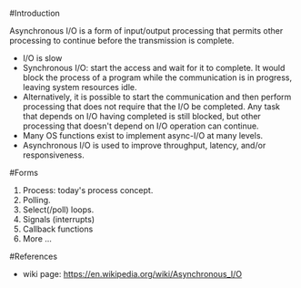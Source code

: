 #Introduction

Asynchronous I/O is a form of input/output processing that permits other processing to continue before the transmission is complete.

* I/O is slow
* Synchronous I/O: start the access and wait for it to complete. It would block the process of a program while the communication is in progress, leaving system resources idle.
* Alternatively, it is possible to start the communication and then perform processing that does not require that the I/O be completed. Any task that depends on I/O having completed is still blocked, but other processing that doesn't depend on I/O operation can continue.
* Many OS functions exist to implement async-I/O at many levels.
* Asynchronous I/O is used to improve throughput, latency, and/or responsiveness.

#Forms
1. Process: today's process concept. 
2. Polling.
3. Select(/poll) loops.
4. Signals (interrupts)
5. Callback functions
6. More ...

#References
* wiki page: https://en.wikipedia.org/wiki/Asynchronous_I/O
